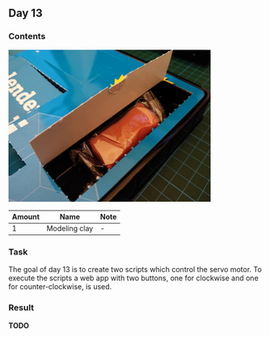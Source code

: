 ## Day 13

### Contents

![Content of Day 13](assets/IMG_20171213_081100.jpg)

Amount | Name | Note
--- | --- | ---
1 | Modeling clay | -

### Task
The goal of day 13 is to create two scripts which control the servo motor.
To execute the scripts a web app with two buttons, one for clockwise and one for counter-clockwise, is used.

### Result

**TODO**
